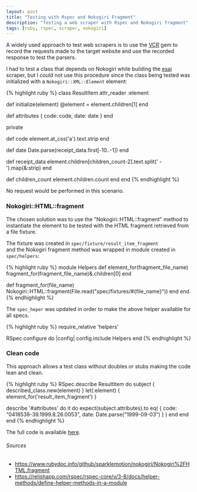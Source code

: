 ```yaml
---
layout: post
title: "Testing with Rspec and Nokogiri Fragment"
description: "Testing a web scraper with Rspec and Nokogiri fragment"
tags: [ruby, rspec, scraper, nokogiri]
---
```

A widely used approach to test web scrapers is to use the [VCR](https://github.com/vcr/vcr) gem to record the requests made to the target website and use the recorded response to test the parsers.

I had to test a class that depends on Nokogiri while building the [esaj](https://github.com/betogrun/esaj) scraper, but I could not use this procedure since the class being tested was initialized with a `Nokogiri::XML::Element` element:

{% highlight ruby %}
class ResultItem
  attr_reader :element

  def initialize(element)
    @element = element.children[1]
  end

  def attributes
    {
      code: code,
      date: date
    }
  end

  private

  def code
    element.at_css('a').text.strip
  end

  def date
    Date.parse(receipt_data.first[-10..-1])
  end

  def receipt_data
    element.children[children_count-2].text.split(' - ').map(&:strip)
  end

  def children_count
    element.children.count
  end
end
{% endhighlight  %}

No request would be performed in this scenario.

### Nokogiri::HTML::fragment

The chosen solution was to use the "Nokogiri::HTML::fragment" method to instantiate the element to be tested with the HTML fragment retrieved from a file fixture.

The fixture was created in `spec/fixture/result_item_fragment`<br> and the Nokogiri fragment method was wrapped in module created in `spec/helpers`:

{% highlight ruby %}
module Helpers
  def element_for(fragment_file_name)
    fragment_for(fragment_file_name)&.children[0]
  end

  def fragment_for(file_name)
    Nokogiri::HTML::fragment(File.read("spec/fixtures/#{file_name}"))
  end
end
{% endhighlight %}

The `spec_heper` was updated in order to make the above helper available for all specs.

{% highlight ruby %}
require_relative 'helpers'

RSpec.configure do |config|
  config.include Helpers
end
{% endhighlight %}

### Clean code
This approach allows a test class without doubles or stubs making the code lean and clean.

{% highlight ruby  %}
RSpec.describe ResultItem do
  subject { described_class.new(element)  }
  let(:element) { element_for('result_item_fragment')  }

  describe '#attributes' do
    it do
      expect(subject.attributes).to eq(
        {
          code: "0418538-39.1999.8.26.0053",
          date: Date.parse("1999-09-03")
        }
      )
    end
  end
end
{% endhighlight  %}

The full code is available [here](https://github.com/betogrun/esaj).

###### Sources
 - <https://www.rubydoc.info/github/sparklemotion/nokogiri/Nokogiri%2FHTML.fragment>
 - <https://relishapp.com/rspec/rspec-core/v/3-8/docs/helper-methods/define-helper-methods-in-a-module>
